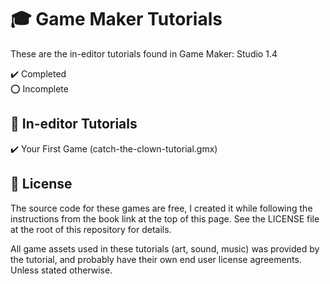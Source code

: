 # :mortar_board: Game Maker Tutorials

These are the in-editor tutorials found in Game Maker: Studio 1.4

:heavy_check_mark: Completed  
:o: Incomplete

## :beginner: In-editor Tutorials

:heavy_check_mark: Your First Game (catch-the-clown-tutorial.gmx)

## :page_with_curl: License

The source code for these games are free, I created it while following the instructions from the book link at the top of this page. See the LICENSE file at the root of this repository for details.

All game assets used in these tutorials (art, sound, music) was provided by the tutorial, and probably have their own end user license agreements.
Unless stated otherwise.
